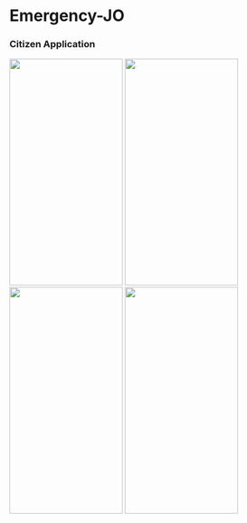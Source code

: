# Emergency-JO

### Citizen Application  
<img src="https://https://user-images.githubusercontent.com/90454407/211220874-3debd1c2-fd94-4867-846d-6e0ce02f13a5.jpg" width="200" height="400"/>      <img src="https://user-images.githubusercontent.com/90454407/211221010-e5641ae3-6758-4975-ab65-3b25e22b9d6c.jpg" width="200" height="400"/>      <img src="https://user-images.githubusercontent.com/90454407/211221061-a7365935-76ec-495a-92db-cdef04c3f5b6.jpg" width="200" height="400"/>      <img src="https://user-images.githubusercontent.com/90454407/211221083-90196a99-6979-471e-b71a-c0404f34a437.jpg" width="200" height="400"/>


